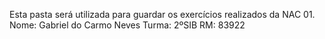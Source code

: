 Esta pasta será utilizada para guardar os exercícios realizados da NAC 01.
Nome:   Gabriel do Carmo Neves
Turma:  2ºSIB
RM:     83922
